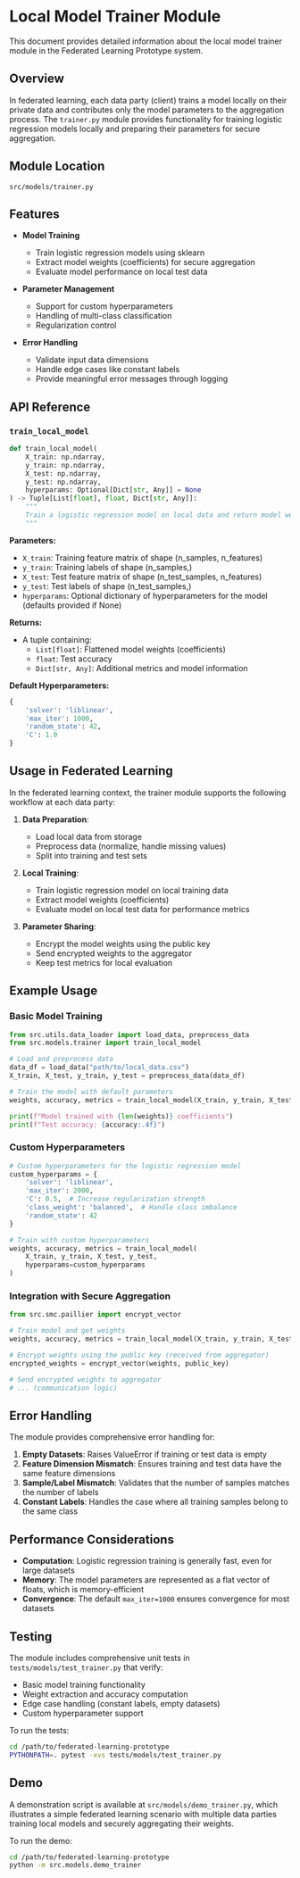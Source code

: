 # Local Model Trainer Module

This document provides detailed information about the local model trainer module 
in the Federated Learning Prototype system.

## Overview

In federated learning, each data party (client) trains a model locally on their private data 
and contributes only the model parameters to the aggregation process. The `trainer.py` module 
provides functionality for training logistic regression models locally and preparing their 
parameters for secure aggregation.

## Module Location

`src/models/trainer.py`

## Features

- **Model Training**
  - Train logistic regression models using sklearn
  - Extract model weights (coefficients) for secure aggregation
  - Evaluate model performance on local test data

- **Parameter Management**
  - Support for custom hyperparameters
  - Handling of multi-class classification
  - Regularization control

- **Error Handling**
  - Validate input data dimensions
  - Handle edge cases like constant labels
  - Provide meaningful error messages through logging

## API Reference

### `train_local_model`

```python
def train_local_model(
    X_train: np.ndarray,
    y_train: np.ndarray,
    X_test: np.ndarray,
    y_test: np.ndarray,
    hyperparams: Optional[Dict[str, Any]] = None
) -> Tuple[List[float], float, Dict[str, Any]]:
    """
    Train a logistic regression model on local data and return model weights and metrics.
    """
```

**Parameters:**
- `X_train`: Training feature matrix of shape (n_samples, n_features)
- `y_train`: Training labels of shape (n_samples,)
- `X_test`: Test feature matrix of shape (n_test_samples, n_features)
- `y_test`: Test labels of shape (n_test_samples,)
- `hyperparams`: Optional dictionary of hyperparameters for the model (defaults provided if None)

**Returns:**
- A tuple containing:
  - `List[float]`: Flattened model weights (coefficients)
  - `float`: Test accuracy
  - `Dict[str, Any]`: Additional metrics and model information

**Default Hyperparameters:**
```python
{
    'solver': 'liblinear',
    'max_iter': 1000,
    'random_state': 42,
    'C': 1.0
}
```

## Usage in Federated Learning

In the federated learning context, the trainer module supports the following workflow at each data party:

1. **Data Preparation**: 
   - Load local data from storage
   - Preprocess data (normalize, handle missing values)
   - Split into training and test sets

2. **Local Training**: 
   - Train logistic regression model on local training data
   - Extract model weights (coefficients)
   - Evaluate model on local test data for performance metrics

3. **Parameter Sharing**: 
   - Encrypt the model weights using the public key
   - Send encrypted weights to the aggregator
   - Keep test metrics for local evaluation

## Example Usage

### Basic Model Training

```python
from src.utils.data_loader import load_data, preprocess_data
from src.models.trainer import train_local_model

# Load and preprocess data
data_df = load_data("path/to/local_data.csv")
X_train, X_test, y_train, y_test = preprocess_data(data_df)

# Train the model with default parameters
weights, accuracy, metrics = train_local_model(X_train, y_train, X_test, y_test)

print(f"Model trained with {len(weights)} coefficients")
print(f"Test accuracy: {accuracy:.4f}")
```

### Custom Hyperparameters

```python
# Custom hyperparameters for the logistic regression model
custom_hyperparams = {
    'solver': 'liblinear',
    'max_iter': 2000,
    'C': 0.5,  # Increase regularization strength
    'class_weight': 'balanced',  # Handle class imbalance
    'random_state': 42
}

# Train with custom hyperparameters
weights, accuracy, metrics = train_local_model(
    X_train, y_train, X_test, y_test,
    hyperparams=custom_hyperparams
)
```

### Integration with Secure Aggregation

```python
from src.smc.paillier import encrypt_vector

# Train model and get weights
weights, accuracy, metrics = train_local_model(X_train, y_train, X_test, y_test)

# Encrypt weights using the public key (received from aggregator)
encrypted_weights = encrypt_vector(weights, public_key)

# Send encrypted weights to aggregator
# ... (communication logic)
```

## Error Handling

The module provides comprehensive error handling for:

1. **Empty Datasets**: Raises ValueError if training or test data is empty
2. **Feature Dimension Mismatch**: Ensures training and test data have the same feature dimensions
3. **Sample/Label Mismatch**: Validates that the number of samples matches the number of labels
4. **Constant Labels**: Handles the case where all training samples belong to the same class

## Performance Considerations

- **Computation**: Logistic regression training is generally fast, even for large datasets
- **Memory**: The model parameters are represented as a flat vector of floats, which is memory-efficient
- **Convergence**: The default `max_iter=1000` ensures convergence for most datasets

## Testing

The module includes comprehensive unit tests in `tests/models/test_trainer.py` that verify:

- Basic model training functionality
- Weight extraction and accuracy computation
- Edge case handling (constant labels, empty datasets)
- Custom hyperparameter support

To run the tests:
```bash
cd /path/to/federated-learning-prototype
PYTHONPATH=. pytest -xvs tests/models/test_trainer.py
```

## Demo

A demonstration script is available at `src/models/demo_trainer.py`, which illustrates a simple federated learning scenario with multiple data parties training local models and securely aggregating their weights.

To run the demo:
```bash
cd /path/to/federated-learning-prototype
python -m src.models.demo_trainer
```
